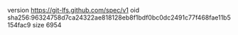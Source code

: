 version https://git-lfs.github.com/spec/v1
oid sha256:96324758d7ca24322ae818128eb8f1bdf0bc0dc2491c77f468fae11b5154fac9
size 6954
